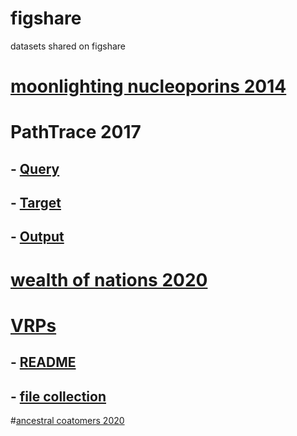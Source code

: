 # figshare
datasets shared on figshare

# [moonlighting nucleoporins 2014](https://figshare.com/articles/dataset/Functional_Genomics_Evidence_Unearths_New_Moonlighting_Roles_of_Outer_Ring_Coat_Nucleoporins/840452)

# PathTrace 2017
## - [Query](https://figshare.com/articles/dataset/PathTrace_Demo_Query_/5426710)
## - [Target](https://figshare.com/articles/dataset/PathTrace_Demo_Target_/5422852)
## - [Output](https://figshare.com/articles/dataset/PathTrace_Demo_BLAST_output_/5426725)

# [wealth of nations 2020](https://figshare.com/articles/dataset/The_bioinformatics_wealth_of_nations/11728878)

# [VRPs](https://figshare.com/projects/VRP-vertebrate_ribosomal_proteins/83864)
## - [README](https://figshare.com/articles/journal_contribution/README/12600161)
## - [file collection](https://figshare.com/articles/journal_contribution/Vertebrate_Ribosomal_Proteins_file_collection/12607853)

#[ancestral coatomers 2020](https://figshare.com/articles/dataset/Sequence_evidence_for_common_ancestry_of_eukaryotic_endomembrane_coatomers/1593170)
